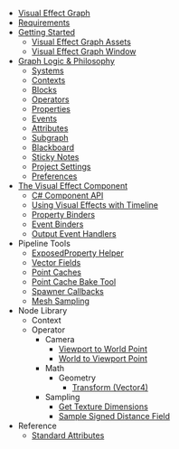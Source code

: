 * [Visual Effect Graph](index.md)
* [Requirements](System-Requirements.md)
* [Getting Started](GettingStarted.md)
  * [Visual Effect Graph Assets](VisualEffectGraphAsset.md)
  * [Visual Effect Graph Window](VisualEffectGraphWindow.md)
* [Graph Logic & Philosophy](GraphLogicAndPhilosophy.md)
  * [Systems](Systems.md)
  * [Contexts](Contexts.md)
  * [Blocks](Blocks.md)
  * [Operators](Operators.md)
  * [Properties](Properties.md)
  * [Events](Events.md)
  * [Attributes](Attributes.md)
  * [Subgraph](Subgraph.md)
  * [Blackboard](Blackboard.md)
  * [Sticky Notes](StickyNotes.md)
  * [Project Settings](VisualEffectProjectSettings.md)
  * [Preferences](VisualEffectPreferences.md)
* [The Visual Effect Component](VisualEffectComponent.md)
  * [C# Component API](ComponentAPI.md)
  * [Using Visual Effects with Timeline](Timeline.md)
  * [Property Binders](PropertyBinders.md)
  * [Event Binders](EventBinders.md)
  * [Output Event Handlers](OutputEventHandlers.md)
* Pipeline Tools
  * [ExposedProperty Helper](ExposedPropertyHelper.md)
  * [Vector Fields](VectorFields.md)
  * [Point Caches](PointCaches.md)
  * [Point Cache Bake Tool](PointCacheBakeTool.md)
  * [Spawner Callbacks](SpawnerCallbacks.md)
  * [Mesh Sampling](MeshSampling.md)
* Node Library
  * Context
  * Operator
    * Camera
      * [Viewport to World Point](Operator-ViewportToWorldPoint.md)
      * [World to Viewport Point](Operator-WorldToViewportPoint.md)
    * Math
      * Geometry
        * [Transform (Vector4)](Operator-Transform(Vector4).md)
    * Sampling
      * [Get Texture Dimensions](Operator-GetTextureDimensions.md)
      * [Sample Signed Distance Field](Operator-SampleSDF.md)
* Reference
  * [Standard Attributes](Reference-Attributes.md)
